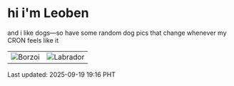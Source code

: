 # hi i'm Leoben

and i like dogs—so have some random dog pics that change whenever my CRON feels like it

|  |  |
|--------|----------|
| ![Borzoi](https://random-dog-vercel.vercel.app/api/random-borzoi?v=1758280587) | ![Labrador](https://random-dog-vercel.vercel.app/api/random-labrador?v=1758280587) |

Last updated: 2025-09-19 19:16 PHT
